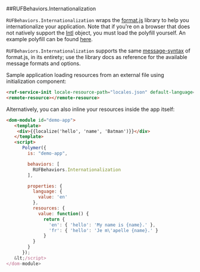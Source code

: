 ##RUFBehaviors.Internationalization

`RUFBehaviors.Internationalization` wraps the [format.js](http://formatjs.io/) library to
help you internationalize your application. Note that if you're on a browser that
does not natively support the [Intl](https://developer.mozilla.org/en-US/docs/Web/JavaScript/Reference/Global_Objects/Intl)
object, you must load the polyfill yourself. An example polyfill can
be found [here](https://github.com/andyearnshaw/Intl.js/).

`RUFBehaviors.Internationalization` supports the same [message-syntax](http://formatjs.io/guides/message-syntax/)
of format.js, in its entirety; use the library docs as reference for the
available message formats and options.

Sample application loading resources from an external file using initialization component:

```html
<ruf-service-init locale-resource-path="locales.json" default-language="en"></ruf-service-init>
<remote-resource></remote-resource>
```

Alternatively, you can also inline your resources inside the app itself:

```html
<dom-module id="demo-app">
   <template>
    <div>{{localize('hello', 'name', 'Batman')}}</div>
   </template>
   <script>
      Polymer({
        is: "demo-app",

        behaviors: [
          RUFBehaviors.Internationalization
        ],

        properties: {
          language: {
            value: 'en'
          },
          resources: {
            value: function() {
              return {
                'en': { 'hello': 'My name is {name}.' },
                'fr': { 'hello': 'Je m\'apelle {name}.' }
              }
          }
        }
      });
   &lt;/script>
</dom-module>
```


